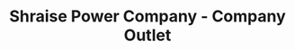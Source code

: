 ---
title: "Shraise Power Company - Company Outlet"
url: /karachi/shraise-power-company-company-outlet/
shop: electronics
---
